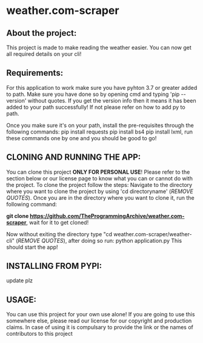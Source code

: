 # weather.com-scraper

## About the project:
  This project is made to make reading the weather easier. You can now get all required details on your cli!
  
## Requirements:
  For this application to work make sure you have pyhton 3.7 or greater added to path. Make sure you have done so by opening cmd and typing 'pip --version' without quotes. If you   get the version info then it means it has been added to your path successfully! If not please refer on how to add py to path. 
  
  Once you make sure it's on your path, install the pre-requisites through the following commands:
  pip install requests
  pip install bs4
  pip install lxml, run these commands one by one and you should be good to go!
  
## CLONING AND RUNNING THE APP:
  You can clone this project __ONLY FOR PERSONAL USE__! Please refer to the section below or our license page to know what you can or cannot do with the project.
  To clone the project follow the steps:
  Navigate to the directory where you want to clone the project by using 'cd directoryname' (_REMOVE QUOTES_). Once you are in the directory where you want to clone it, run the 
  following command:
  
  __git clone https://github.com/TheProgrammingArchive/weather.com-scraper__, wait for it to get cloned!
  
  Now without exiting the directory type "cd weather.com-scraper/weather-cli" (_REMOVE QUOTES_), after doing so run: python application.py
  This should start the app!
  
## INSTALLING FROM PYPI:
  update plz  
  

## USAGE:
  You can use this project for your own use alone! If you are going to use this somewhere else, please read our license for our copyright and production claims. In case of using 
  it is compulsary to provide the link or the names of contributors to this project
  
  

